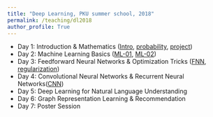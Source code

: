 ```yaml
---
title: "Deep Learning, PKU summer school, 2018"
permalink: /teaching/dl2018
author_profile: True
---
```


* Day 1: Introduction & Mathematics ([Intro](/files/dl2018/Intro_01.pdf), [probability](/files/dl2018/probability_02.pdf), [project](/files/dl2018/project.pdf))
* Day 2: Machine Learning Basics ([ML-01](/files/dl2018/ML-03.pdf), [ML-02](/files/dl2018/ML-04.pdf))
* Day 3: Feedforward Neural Networks & Optimization Tricks ([FNN](/files/dl2018/FFN-05.pdf), [regularization](/files/dl2018/Regularization-06.pdf))
* Day 4: Convolutional Neural Networks & Recurrent Neural Networks([CNN](/files/dl2018/CNN_07.pdf))
* Day 5: Deep Learning for Natural Language Understanding
* Day 6: Graph Representation Learning & Recommendation
* Day 7: Poster Session
